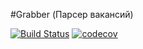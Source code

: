 #Grabber (Парсер вакансий)

[![Build Status](https://www.travis-ci.com/demonick82/job4j_grabber.svg?branch=main)](https://www.travis-ci.com/demonick82/job4j_grabber)
[![codecov](https://codecov.io/gh/demonick82/job4j_grabber/branch/main/graph/badge.svg?token=SX4VpCgYZf)](https://codecov.io/gh/demonick82/job4j_grabber)
